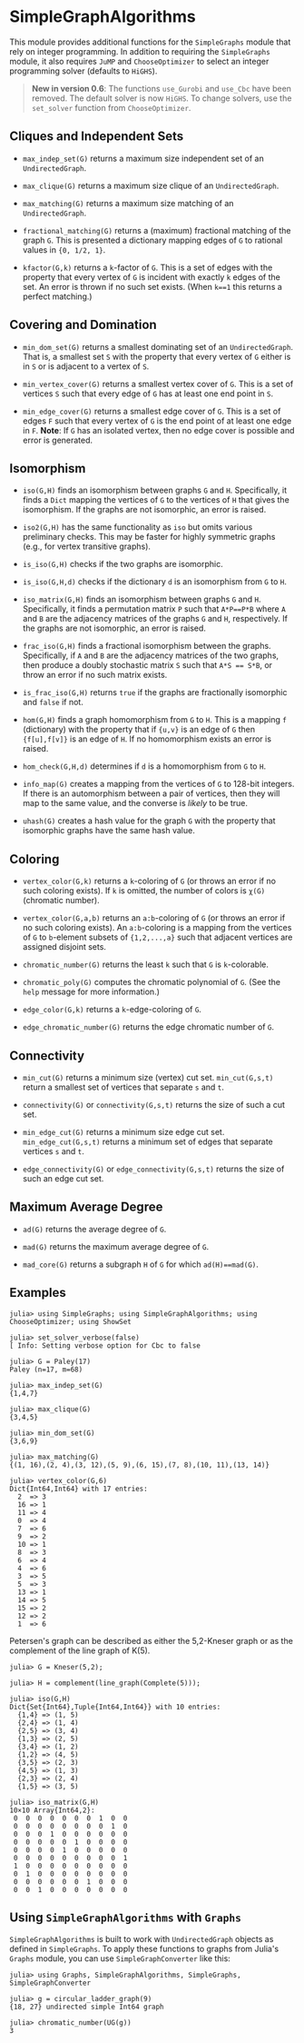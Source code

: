 # SimpleGraphAlgorithms



This module provides additional functions for the `SimpleGraphs`
module that rely on integer programming. In addition to requiring the
`SimpleGraphs` module, it also requires `JuMP`  and `ChooseOptimizer` to 
select an integer programming solver (defaults to `HiGHS`).

> **New in version 0.6**: The functions `use_Gurobi` and `use_Cbc` have been removed. The default solver is now `HiGHS`. To change solvers, use the `set_solver` function from `ChooseOptimizer`.


## Cliques and Independent Sets

* `max_indep_set(G)` returns a maximum size independent set of an
  `UndirectedGraph`.

* `max_clique(G)` returns a maximum size clique of an `UndirectedGraph`.

* `max_matching(G)` returns a maximum size matching of an
  `UndirectedGraph`.

* `fractional_matching(G)` returns a (maximum) fractional matching of the 
  graph `G`. This is presented a dictionary mapping edges of `G` to rational values 
  in `{0, 1/2, 1}`. 

* `kfactor(G,k)` returns a `k`-factor of `G`. This is a set of edges
  with the property that every vertex of `G` is incident with exactly `k`
  edges of the set. An error is thrown if no such set exists.
  (When `k==1` this returns a perfect matching.)

## Covering and Domination

* `min_dom_set(G)` returns a smallest dominating set of an
  `UndirectedGraph`. That is, a smallest set `S` with the property that
  every vertex of `G` either is in `S` or is adjacent to a vertex of
  `S`.

* `min_vertex_cover(G)` returns a smallest vertex cover of `G`. This
  is a set of vertices `S` such that every edge of `G` has at least
  one end point in `S`.

* `min_edge_cover(G)` returns a smallest edge cover of `G`. This is
  a set of edges `F` such that every vertex of `G` is the end point
  of at least one edge in `F`. **Note**: If `G` has an isolated
  vertex, then no edge cover is possible and error is generated.


## Isomorphism 

* `iso(G,H)` finds an isomorphism between graphs `G` and
  `H`. Specifically, it finds a `Dict` mapping the vertices of `G` to
  the vertices of `H` that gives the isomorphism. If the graphs are
  not isomorphic, an error is raised. 

* `iso2(G,H)` has the same functionality as `iso` but omits various 
  preliminary checks. This may be faster for highly symmetric graphs 
  (e.g., for vertex transitive graphs).

* `is_iso(G,H)` checks if the two graphs are isomorphic.

* `is_iso(G,H,d)` checks if the dictionary `d` is an isomorphism
  from `G` to `H`.

* `iso_matrix(G,H)` finds an isomorphism between graphs `G` and
  `H`. Specifically, it finds a permutation matrix `P` such that
  `A*P==P*B` where `A` and `B` are the adjacency matrices of the
  graphs `G` and `H`, respectively. If the graphs are not isomorphic,
  an error is raised.

* `frac_iso(G,H)` finds a fractional isomorphism between the graphs. Specifically, 
  if `A` and `B` are the adjacency matrices of the two graphs, then produce a
  doubly stochastic matrix `S` such that `A*S == S*B`, or throw an error if
  no such matrix exists.

* `is_frac_iso(G,H)` returns `true` if the graphs are fractionally isomorphic
  and `false` if not. 

* `hom(G,H)` finds a graph homomorphism from `G` to `H`. This is a mapping `f`
  (dictionary) with the property that if `{u,v}` is an edge of `G` then
  `{f[u],f[v]}` is an edge of `H`. If no homomorphism exists an error is raised.

* `hom_check(G,H,d)` determines if `d` is a homomorphism from `G` to `H`.

* `info_map(G)` creates a mapping from the vertices of `G` to 128-bit
  integers. If there is an automorphism between a pair of vertices,
  then they will map to the same value, and the converse is *likely*
  to be true. 

* `uhash(G)` creates a hash value for the graph `G` with the property
   that isomorphic graphs have the same hash value.

## Coloring

* `vertex_color(G,k)` returns a `k`-coloring of `G` (or throws an error if no
  such coloring exists). If `k` is omitted, the number of colors is `χ(G)` 
  (chromatic number).

* `vertex_color(G,a,b)` returns an `a:b`-coloring of `G` (or throws an error
  if no such coloring exists). An `a:b`-coloring is a mapping from the vertices of
  `G` to `b`-element subsets of `{1,2,...,a}` such that adjacent vertices are 
  assigned disjoint sets. 

* `chromatic_number(G)` returns the least `k` such that `G` is `k`-colorable.

* `chromatic_poly(G)` computes the chromatic polynomial of `G`. (See the
  `help` message for more information.)

* `edge_color(G,k)` returns a `k`-edge-coloring of `G`.

* `edge_chromatic_number(G)` returns the edge chromatic number of `G`.


## Connectivity

* `min_cut(G)` returns a minimum size (vertex) cut set. `min_cut(G,s,t)`
  return a smallest set of vertices that separate `s` and `t`.

* `connectivity(G)` or `connectivity(G,s,t)` returns the size of such a cut set.

* `min_edge_cut(G)` returns a minimum size edge cut set.
  `min_edge_cut(G,s,t)` returns a minimum set of edges that separate vertices
  `s` and `t`.

* `edge_connectivity(G)` or `edge_connectivity(G,s,t)` returns the size of
  such an edge cut set.


## Maximum Average Degree

* `ad(G)` returns the average degree of `G`.

* `mad(G)` returns the maximum average degree of `G`.

* `mad_core(G)` returns a subgraph `H` of `G` for which `ad(H)==mad(G)`.

## Examples

```
julia> using SimpleGraphs; using SimpleGraphAlgorithms; using ChooseOptimizer; using ShowSet

julia> set_solver_verbose(false)
[ Info: Setting verbose option for Cbc to false

julia> G = Paley(17)
Paley (n=17, m=68)

julia> max_indep_set(G)
{1,4,7}

julia> max_clique(G)
{3,4,5}

julia> min_dom_set(G)
{3,6,9}

julia> max_matching(G)
{(1, 16),(2, 4),(3, 12),(5, 9),(6, 15),(7, 8),(10, 11),(13, 14)}

julia> vertex_color(G,6)
Dict{Int64,Int64} with 17 entries:
  2  => 3
  16 => 1
  11 => 4
  0  => 4
  7  => 6
  9  => 2
  10 => 1
  8  => 3
  6  => 4
  4  => 6
  3  => 5
  5  => 3
  13 => 1
  14 => 5
  15 => 2
  12 => 2
  1  => 6
```

Petersen's graph can be described as either the 5,2-Kneser graph or as
the complement of the line graph of K(5).

```
julia> G = Kneser(5,2);

julia> H = complement(line_graph(Complete(5)));

julia> iso(G,H)
Dict{Set{Int64},Tuple{Int64,Int64}} with 10 entries:
  {1,4} => (1, 5)
  {2,4} => (1, 4)
  {2,5} => (3, 4)
  {1,3} => (2, 5)
  {3,4} => (1, 2)
  {1,2} => (4, 5)
  {3,5} => (2, 3)
  {4,5} => (1, 3)
  {2,3} => (2, 4)
  {1,5} => (3, 5)

julia> iso_matrix(G,H)
10×10 Array{Int64,2}:
 0  0  0  0  0  0  0  1  0  0
 0  0  0  0  0  0  0  0  1  0
 0  0  0  1  0  0  0  0  0  0
 0  0  0  0  0  1  0  0  0  0
 0  0  0  0  1  0  0  0  0  0
 0  0  0  0  0  0  0  0  0  1
 1  0  0  0  0  0  0  0  0  0
 0  1  0  0  0  0  0  0  0  0
 0  0  0  0  0  0  1  0  0  0
 0  0  1  0  0  0  0  0  0  0
```


## Using `SimpleGraphAlgorithms` with `Graphs`

`SimpleGraphAlgorithms` is built to work with `UndirectedGraph` objects as defined in `SimpleGraphs`. 
To apply these functions to graphs from Julia's `Graphs` module, you can use `SimpleGraphConverter` like this:
```
julia> using Graphs, SimpleGraphAlgorithms, SimpleGraphs, SimpleGraphConverter

julia> g = circular_ladder_graph(9)
{18, 27} undirected simple Int64 graph

julia> chromatic_number(UG(g))
3
```